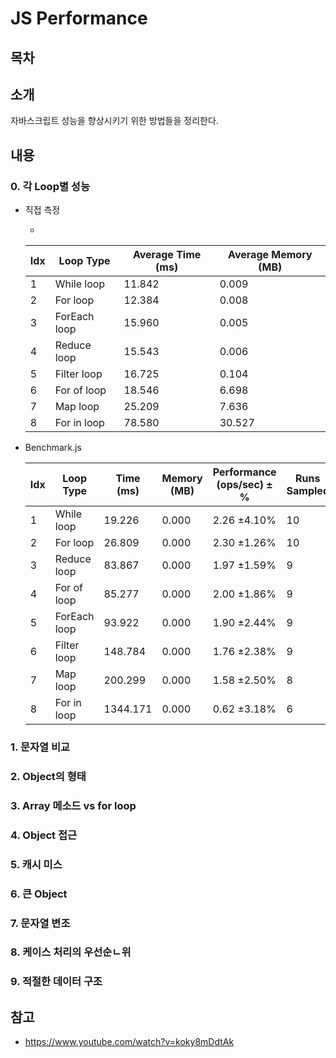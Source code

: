 # JS Performance

## 목차

## 소개

자바스크립트 성능을 향상시키기 위한 방법들을 정리한다.

## 내용

### 0. 각 Loop별 성능

- 직접 측정

    - 
    
    | Idx | Loop Type    | Average Time (ms) | Average Memory (MB) |
    | --- | ------------ | ----------------- | ------------------- |
    |   1 | While loop   | 11.842            | 0.009               |
    |   2 | For loop     | 12.384            | 0.008               |
    |   3 | ForEach loop | 15.960            | 0.005               |
    |   4 | Reduce loop  | 15.543            | 0.006               |
    |   5 | Filter loop  | 16.725            | 0.104               |
    |   6 | For of loop  | 18.546            | 6.698               |
    |   7 | Map loop     | 25.209            | 7.636               |
    |   8 | For in loop  | 78.580            | 30.527              |

- Benchmark.js

    | Idx | Loop Type    | Time (ms) | Memory (MB) | Performance (ops/sec) ±% | Runs Sampled |
    | --- |--------------|------------|-------------|-------------------------|--------------|
    |   1 | While loop   | 19.226     | 0.000       | 2.26 ±4.10%             | 10           |
    |   2 | For loop     | 26.809     | 0.000       | 2.30 ±1.26%             | 10           |
    |   3 | Reduce loop  | 83.867     | 0.000       | 1.97 ±1.59%             | 9            |
    |   4 | For of loop  | 85.277     | 0.000       | 2.00 ±1.86%             | 9            |
    |   5 | ForEach loop | 93.922     | 0.000       | 1.90 ±2.44%             | 9            |
    |   6 | Filter loop  | 148.784    | 0.000       | 1.76 ±2.38%             | 9            |
    |   7 | Map loop     | 200.299    | 0.000       | 1.58 ±2.50%             | 8            |
    |   8 | For in loop  | 1344.171   | 0.000       | 0.62 ±3.18%             | 6            |


### 1. 문자열 비교

### 2. Object의 형태

### 3. Array 메소드 vs for loop

### 4. Object 접근

### 5. 캐시 미스

### 6. 큰 Object

### 7. 문자열 변조

### 8. 케이스 처리의 우선순ㄴ위

### 9. 적절한 데이터 구조

## 참고

- https://www.youtube.com/watch?v=koky8mDdtAk

